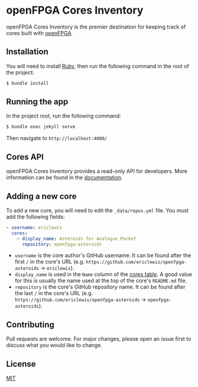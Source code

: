 # openFPGA Cores Inventory
openFPGA Cores Inventory is the premier destination for keeping track of cores built with [openFPGA](https://www.analogue.co/developer).

## Installation
You will need to install [Ruby](https://www.ruby-lang.org/en/documentation/installation/), then run the following command in the root of the project:

```bash
$ bundle install
```

## Running the app
In the project root, run the following command:

```bash
$ bundle exec jekyll serve
```

Then navigate to `http://localhost:4000/`

## Cores API
openFPGA Cores Inventory provides a read-only API for developers. More information can be found in the [documentation](https://openfpga-cores-inventory.github.io/analogue-pocket/api/swagger/).

## Adding a new core
To add a new core, you will need to edit the `_data/repos.yml` file. You must add the following fields:

```yaml
- username: ericlewis
  cores:
    - display_name: Asteroids for Analogue Pocket
      repository: openfpga-asteroids
```

- `username` is the core author's GitHub username. It can be found after the first `/` in the core's URL (e.g. `https://github.com/ericlewis/openfpga-asteroids` -> `ericlewis`).
- `display_name` is used in the `Name` column of the [cores table](https://openfpga-cores-inventory.github.io/analogue-pocket/). A good value for this is usually the name used at the top of the core's `README.md` file.
- `repository` is the core's GitHub repository name. It can be found after the last `/` in the core's URL (e.g. `https://github.com/ericlewis/openfpga-asteroids` -> `openfpga-asteroids`).

## Contributing
Pull requests are welcome. For major changes, please open an issue first to discuss what you would like to change.

## License
[MIT](https://choosealicense.com/licenses/mit/)
